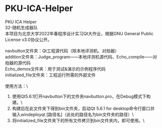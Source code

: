 # PKU-ICA-Helper
PKU ICA Helper\
32-随机生成器队\
本项目为北京大学2022年春程序设计实习Qt大作业，根据GNU General Public License v3.0协议公开。\
\
navbutton文件夹：Qt工程源代码（除本地评测机、对拍器）\
addition文件夹：Judge_program——本地评测机源代码、Echo_compile——对拍器的源代码\
Echo_demos文件夹：用于测试&演示的示例程序代码\
initialized_file文件夹：工程运行所需的外部文件\
\
使用方法：\
1. 使用Qt5.6.1打开navbutton下的文件夹navbutton.pro，在Debug模式下构建。\
2. 构建后在此文件夹下得到bin文件夹，启动Qt 5.6.1 for desktop命令行窗口并输入windeployqt [路径名]（此处的路径名为bin文件夹的路径）\
3. 将initialized_file文件夹下的所有文件拷贝到bin文件夹内，即可使用。\
